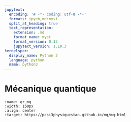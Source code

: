 ```yaml
---
jupytext:
  encoding: '# -*- coding: utf-8 -*-'
  formats: ipynb,md:myst
  split_at_heading: true
  text_representation:
    extension: .md
    format_name: myst
    format_version: 0.13
    jupytext_version: 1.10.3
kernelspec:
  display_name: Python 3
  language: python
  name: python3
---
```

# Mécanique quantique

```{figure} ./images/qr_code/qr_mq.png
:name: qr_mq
:width: 150px
:align: center
:target: https://pcsi3physiquestan.github.io/mq/mq.html
```
